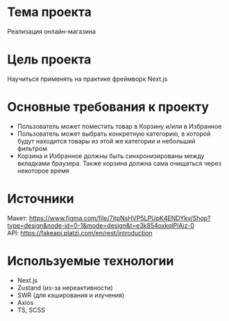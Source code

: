 # Тема проекта
Реализация онлайн-магазина
# Цель проекта
Научиться применять на практике фреймворк Next.js
# Основные требования к проекту
- Пользователь может поместить товар в Корзину и/или в Избранное
- Пользователь может выбрать конкретную категорию, в которой будут находится товары из этой же категории и небольший фильтром
- Корзина и Избранное должны быть синхронизированы между вкладками браузера. Также корзина должна сама очищаться через некоторое время
# Источники
Макет: https://www.figma.com/file/7itpNsHVP5LPUpK4ENDYkv/Shop?type=design&node-id=0-1&mode=design&t=e3k854oxkqlPlAjz-0 \
API: https://fakeapi.platzi.com/en/rest/introduction
# Используемые технологии
- Next.js
- Zustand (из-за нереактивности)
- SWR (для кэширования и изучения)
- Axios
- TS, SCSS
